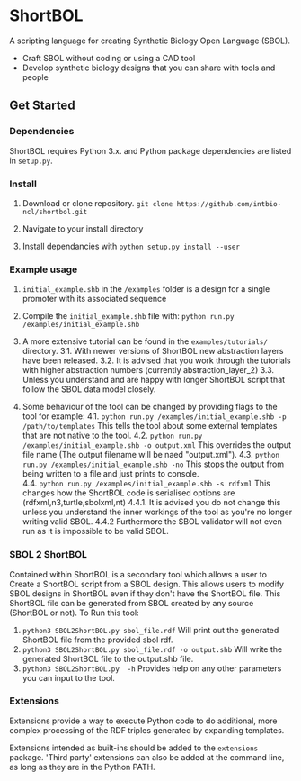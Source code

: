 # ShortBOL

A scripting language for creating Synthetic Biology Open Language (SBOL).

* Craft SBOL without coding or using a CAD tool
* Develop synthetic biology designs that you can share with tools and people


## Get Started

### Dependencies

ShortBOL requires Python 3.x. and Python package dependencies are listed in `setup.py`.

### Install

1. Download or clone repository. `git clone https://github.com/intbio-ncl/shortbol.git`

2. Navigate to your install directory

3. Install dependancies with `python setup.py install --user`


### Example usage

1. `initial_example.shb` in the `/examples` folder is a design for a single promoter with its associated sequence

2. Compile the `initial_example.shb` file with:  `python run.py /examples/initial_example.shb` 

3.  A more extensive tutorial can be found in the `examples/tutorials/` directory.
    3.1. With newer versions of ShortBOL new abstraction layers have been released.
    3.2. It is advised that you work through the tutorials with higher abstraction numbers (currently abstraction_layer_2)
    3.3. Unless you understand and are happy with longer ShortBOL script that follow the SBOL data model closely.

4. Some behaviour of the tool can be changed by providing flags to the tool for example:
    4.1. `python run.py /examples/initial_example.shb -p /path/to/templates` This tells the tool about some external templates that are not native to the tool.
    4.2. `python run.py /examples/initial_example.shb -o output.xml` This overrides the output file name (The output filename will be naed "output.xml").
    4.3. `python run.py /examples/initial_example.shb -no` This stops the output from being written to a file and just prints to console.  
    4.4. `python run.py /examples/initial_example.shb -s rdfxml` This changes how the ShortBOL code is serialised options are (rdfxml,n3,turtle,sbolxml,nt)
        4.4.1. It is advised you do not change this unless you understand the inner workings of the tool as you're no longer writing valid SBOL.
        4.4.2 Furthermore the SBOL validator will not even run as it is impossible to be valid SBOL.  

### SBOL 2 ShortBOL
Contained within ShortBOL is a secondary tool which allows a user to Create a ShortBOL script from a SBOL design.
This allows users to modify SBOL designs in ShortBOL even if they don't have the ShortBOL file.
This ShortBOL file can be generated from SBOL created by any source (ShortBOL or not).
To Run this tool:
1. `python3 SBOL2ShortBOL.py sbol_file.rdf` Will print out the generated ShortBOL file from the provided sbol rdf.
2. `python3 SBOL2ShortBOL.py sbol_file.rdf -o output.shb` Will write the generated ShortBOL file to the output.shb file.
3. `python3 SBOL2ShortBOL.py  -h` Provides help on any other parameters you can input to the tool.


### Extensions

Extensions provide a way to execute Python code to do additional, more complex processing of the RDF triples generated by expanding templates.

Extensions intended as built-ins should be added to the `extensions` package. 'Third party' extensions can also be added at the command line, as long as they are in the Python PATH.


